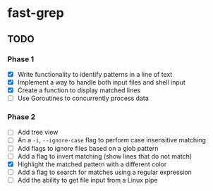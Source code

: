 # fast-grep

## TODO

### Phase 1

- [x] Write functionality to identify patterns in a line of text
- [x] Implement a way to handle both input files and shell input
- [x] Create a function to display matched lines
- [ ] Use Goroutines to concurrently process data

### Phase 2

- [ ] Add tree view
- [ ] An a `-i`, `--ignore-case` flag to perform case insensitive matching
- [ ] Add flags to ignore files based on a glob pattern
- [ ] Add a flag to invert matching (show lines that do not match)
- [x] Highlight the matched pattern with a different color
- [ ] Add a flag to search for matches using a regular expression
- [ ] Add the ability to get file input from a Linux pipe
